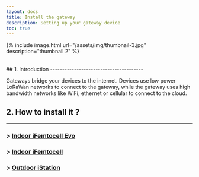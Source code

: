 ```yaml
---
layout: docs
title: Install the gateway
description: Setting up your gateway device
toc: true
---
```


{% include image.html url="/assets/img/thumbnail-3.jpg" description="thumbnail 2" %}

<br>
## 1. Introduction
---------------------------------------

Gateways bridge your devices to the internet. Devices use low power LoRaWan networks to connect to the gateway, while the gateway uses high bandwidth networks like WiFi, ethernet or cellular to connect to the cloud.


## 2. How to install it ?
---------------------------------------

###  > [Indoor iFemtocell Evo](./../gateway-installations/indoor-ifemtocell-evo)
###  > [Indoor iFemtocell](./../gateway-installations/indoor-ifemtocell)
###  > [Outdoor iStation](./../gateway-installations/outdoor-istation)

 
